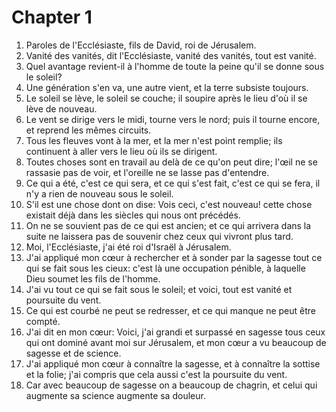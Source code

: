 # Chapter 1

1. Paroles de l'Ecclésiaste, fils de David, roi de Jérusalem.
2. Vanité des vanités, dit l'Ecclésiaste, vanité des vanités, tout est vanité.
3. Quel avantage revient-il à l'homme de toute la peine qu'il se donne sous le soleil?
4. Une génération s'en va, une autre vient, et la terre subsiste toujours.
5. Le soleil se lève, le soleil se couche; il soupire après le lieu d'où il se lève de nouveau.
6. Le vent se dirige vers le midi, tourne vers le nord; puis il tourne encore, et reprend les mêmes circuits.
7. Tous les fleuves vont à la mer, et la mer n'est point remplie; ils continuent à aller vers le lieu où ils se dirigent.
8. Toutes choses sont en travail au delà de ce qu'on peut dire; l'œil ne se rassasie pas de voir, et l'oreille ne se lasse pas d'entendre.
9. Ce qui a été, c'est ce qui sera, et ce qui s'est fait, c'est ce qui se fera, il n'y a rien de nouveau sous le soleil.
10. S'il est une chose dont on dise: Vois ceci, c'est nouveau! cette chose existait déjà dans les siècles qui nous ont précédés.
11. On ne se souvient pas de ce qui est ancien; et ce qui arrivera dans la suite ne laissera pas de souvenir chez ceux qui vivront plus tard.
12. Moi, l'Ecclésiaste, j'ai été roi d'Israël à Jérusalem.
13. J'ai appliqué mon cœur à rechercher et à sonder par la sagesse tout ce qui se fait sous les cieux: c'est là une occupation pénible, à laquelle Dieu soumet les fils de l'homme.
14. J'ai vu tout ce qui se fait sous le soleil; et voici, tout est vanité et poursuite du vent.
15. Ce qui est courbé ne peut se redresser, et ce qui manque ne peut être compté.
16. J'ai dit en mon cœur: Voici, j'ai grandi et surpassé en sagesse tous ceux qui ont dominé avant moi sur Jérusalem, et mon cœur a vu beaucoup de sagesse et de science.
17. J'ai appliqué mon cœur à connaître la sagesse, et à connaître la sottise et la folie; j'ai compris que cela aussi c'est la poursuite du vent.
18. Car avec beaucoup de sagesse on a beaucoup de chagrin, et celui qui augmente sa science augmente sa douleur.

